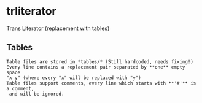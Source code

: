# trliterator
Trans Literator (replacement with tables)

## Tables
```
Table files are stored in *tables/* (Still hardcoded, needs fixing!)
Every line contains a replacement pair separated by **one** empty space
"x y" (where every "x" will be replaced with "y")
Table files support comments, every line which starts with **'#'** is a comment,
 and will be ignored.
```

